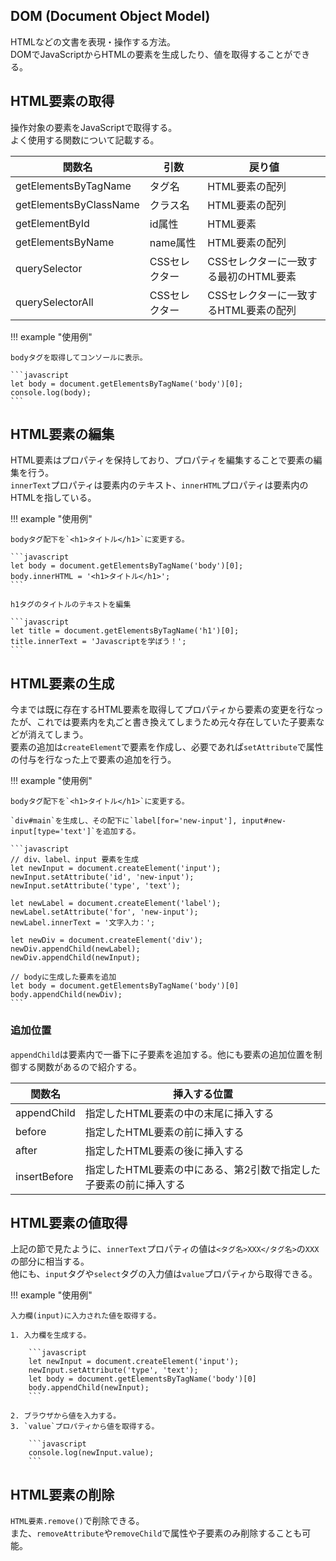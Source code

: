 ## DOM (Document Object Model)

HTMLなどの文書を表現・操作する方法。<br>
DOMでJavaScriptからHTMLの要素を生成したり、値を取得することができる。

## HTML要素の取得

操作対象の要素をJavaScriptで取得する。<br>
よく使用する関数について記載する。

| 関数名                 | 引数          | 戻り値                                |
| ---------------------- | ------------- | ------------------------------------- |
| getElementsByTagName   | タグ名        | HTML要素の配列                        |
| getElementsByClassName | クラス名      | HTML要素の配列                        |
| getElementById         | id属性        | HTML要素                              |
| getElementsByName      | name属性      | HTML要素の配列                        |
| querySelector          | CSSセレクター | CSSセレクターに一致する最初のHTML要素 |
| querySelectorAll       | CSSセレクター | CSSセレクターに一致するHTML要素の配列 |

!!! example "使用例"

    bodyタグを取得してコンソールに表示。

    ```javascript
    let body = document.getElementsByTagName('body')[0];
    console.log(body);
    ```

## HTML要素の編集

HTML要素はプロパティを保持しており、プロパティを編集することで要素の編集を行う。<br>
`innerText`プロパティは要素内のテキスト、`innerHTML`プロパティは要素内のHTMLを指している。

!!! example "使用例"

    bodyタグ配下を`<h1>タイトル</h1>`に変更する。

    ```javascript
    let body = document.getElementsByTagName('body')[0];
    body.innerHTML = '<h1>タイトル</h1>';
    ```

    h1タグのタイトルのテキストを編集

    ```javascript
    let title = document.getElementsByTagName('h1')[0];
    title.innerText = 'Javascriptを学ぼう！';
    ```

## HTML要素の生成

今までは既に存在するHTML要素を取得してプロパティから要素の変更を行なったが、これでは要素内を丸ごと書き換えてしまうため元々存在していた子要素などが消えてしまう。<br>
要素の追加は`createElement`で要素を作成し、必要であれば`setAttribute`で属性の付与を行なった上で要素の追加を行う。

!!! example "使用例"

    bodyタグ配下を`<h1>タイトル</h1>`に変更する。

    `div#main`を生成し、その配下に`label[for='new-input'], input#new-input[type='text']`を追加する。

    ```javascript
    // div、label、input 要素を生成
    let newInput = document.createElement('input');
    newInput.setAttribute('id', 'new-input');
    newInput.setAttribute('type', 'text');

    let newLabel = document.createElement('label');
    newLabel.setAttribute('for', 'new-input');
    newLabel.innerText = '文字入力：';

    let newDiv = document.createElement('div');
    newDiv.appendChild(newLabel);
    newDiv.appendChild(newInput);

    // bodyに生成した要素を追加
    let body = document.getElementsByTagName('body')[0]
    body.appendChild(newDiv);
    ```

### 追加位置

`appendChild`は要素内で一番下に子要素を追加する。他にも要素の追加位置を制御する関数があるので紹介する。

| 関数名       | 挿入する位置                                                      |
| ------------ | ----------------------------------------------------------------- |
| appendChild  | 指定したHTML要素の中の末尾に挿入する                              |
| before       | 指定したHTML要素の前に挿入する                                    |
| after        | 指定したHTML要素の後に挿入する                                    |
| insertBefore | 指定したHTML要素の中にある、第2引数で指定した子要素の前に挿入する |

## HTML要素の値取得

上記の節で見たように、`innerText`プロパティの値は`<タグ名>XXX</タグ名>`の`XXX`の部分に相当する。<br>
他にも、`input`タグや`select`タグの入力値は`value`プロパティから取得できる。

!!! example "使用例"

    入力欄(input)に入力された値を取得する。

    1. 入力欄を生成する。

        ```javascript
        let newInput = document.createElement('input');
        newInput.setAttribute('type', 'text');
        let body = document.getElementsByTagName('body')[0]
        body.appendChild(newInput);
        ```

    2. ブラウザから値を入力する。
    3. `value`プロパティから値を取得する。

        ```javascript
        console.log(newInput.value);
        ```

## HTML要素の削除

`HTML要素.remove()`で削除できる。<br>
また、`removeAttribute`や`removeChild`で属性や子要素のみ削除することも可能。
